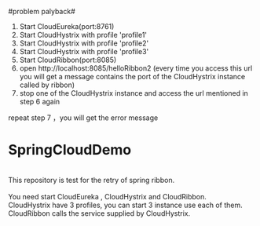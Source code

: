 #problem palyback#

1. Start CloudEureka(port:8761)
2. Start CloudHystrix with profile 'profile1'
3. Start CloudHystrix with profile 'profile2'
4. Start CloudHystrix with profile 'profile3'
5. Start CloudRibbon(port:8085)
6. open http://localhost:8085/helloRibbon2 (every time you access this url you will get a message contains the port of the CloudHystrix instance called by ribbon)
7. stop one of the CloudHystrix instance and access the url mentioned in step 6 again

repeat step 7 ，you will get the error message

# SpringCloudDemo
<br/>
This repository is test for  the retry of spring ribbon.<br/>
<br/>
You need start CloudEureka , CloudHystrix and CloudRibbon.<br/>
CloudHystrix have 3 profiles, you can start 3 instance use each of them.<br/>
CloudRibbon calls the service supplied by CloudHystrix.<br/>


